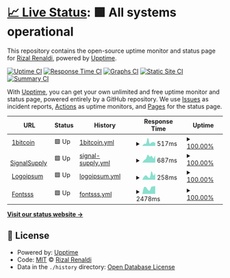 # [📈 Live Status](https://rizalrenaldi.github.io/ruptime): <!--live status--> **🟩 All systems operational**

This repository contains the open-source uptime monitor and status page for [Rizal Renaldi](https://www.rizalrenaldi.com), powered by [Upptime](https://github.com/upptime/upptime).

[![Uptime CI](https://github.com/rizalrenaldi/ruptime/workflows/Uptime%20CI/badge.svg)](https://github.com/rizalrenaldi/ruptime/actions?query=workflow%3A%22Uptime+CI%22)
[![Response Time CI](https://github.com/rizalrenaldi/ruptime/workflows/Response%20Time%20CI/badge.svg)](https://github.com/rizalrenaldi/ruptime/actions?query=workflow%3A%22Response+Time+CI%22)
[![Graphs CI](https://github.com/rizalrenaldi/ruptime/workflows/Graphs%20CI/badge.svg)](https://github.com/rizalrenaldi/ruptime/actions?query=workflow%3A%22Graphs+CI%22)
[![Static Site CI](https://github.com/rizalrenaldi/ruptime/workflows/Static%20Site%20CI/badge.svg)](https://github.com/rizalrenaldi/ruptime/actions?query=workflow%3A%22Static+Site+CI%22)
[![Summary CI](https://github.com/rizalrenaldi/ruptime/workflows/Summary%20CI/badge.svg)](https://github.com/rizalrenaldi/ruptime/actions?query=workflow%3A%22Summary+CI%22)

With [Upptime](https://upptime.js.org), you can get your own unlimited and free uptime monitor and status page, powered entirely by a GitHub repository. We use [Issues](https://github.com/rizalrenaldi/ruptime/issues) as incident reports, [Actions](https://github.com/rizalrenaldi/ruptime/actions) as uptime monitors, and [Pages](https://rizalrenaldi.github.io/ruptime) for the status page.

<!--start: status pages-->
<!-- This summary is generated by Upptime (https://github.com/upptime/upptime) -->
<!-- Do not edit this manually, your changes will be overwritten -->
<!-- prettier-ignore -->
| URL | Status | History | Response Time | Uptime |
| --- | ------ | ------- | ------------- | ------ |
| <img alt="" src="https://icons.duckduckgo.com/ip3/www.satubitcoin.com.ico" height="13"> [1bitcoin](https://www.satubitcoin.com) | 🟩 Up | [1bitcoin.yml](https://github.com/rizalrenaldi/ruptime/commits/HEAD/history/1bitcoin.yml) | <details><summary><img alt="Response time graph" src="./graphs/1bitcoin/response-time-week.png" height="20"> 517ms</summary><br><a href="https://rizalrenaldi.github.io/ruptime/history/1bitcoin"><img alt="Response time 606" src="https://img.shields.io/endpoint?url=https%3A%2F%2Fraw.githubusercontent.com%2Frizalrenaldi%2Fruptime%2FHEAD%2Fapi%2F1bitcoin%2Fresponse-time.json"></a><br><a href="https://rizalrenaldi.github.io/ruptime/history/1bitcoin"><img alt="24-hour response time 534" src="https://img.shields.io/endpoint?url=https%3A%2F%2Fraw.githubusercontent.com%2Frizalrenaldi%2Fruptime%2FHEAD%2Fapi%2F1bitcoin%2Fresponse-time-day.json"></a><br><a href="https://rizalrenaldi.github.io/ruptime/history/1bitcoin"><img alt="7-day response time 517" src="https://img.shields.io/endpoint?url=https%3A%2F%2Fraw.githubusercontent.com%2Frizalrenaldi%2Fruptime%2FHEAD%2Fapi%2F1bitcoin%2Fresponse-time-week.json"></a><br><a href="https://rizalrenaldi.github.io/ruptime/history/1bitcoin"><img alt="30-day response time 457" src="https://img.shields.io/endpoint?url=https%3A%2F%2Fraw.githubusercontent.com%2Frizalrenaldi%2Fruptime%2FHEAD%2Fapi%2F1bitcoin%2Fresponse-time-month.json"></a><br><a href="https://rizalrenaldi.github.io/ruptime/history/1bitcoin"><img alt="1-year response time 605" src="https://img.shields.io/endpoint?url=https%3A%2F%2Fraw.githubusercontent.com%2Frizalrenaldi%2Fruptime%2FHEAD%2Fapi%2F1bitcoin%2Fresponse-time-year.json"></a></details> | <details><summary><a href="https://rizalrenaldi.github.io/ruptime/history/1bitcoin">100.00%</a></summary><a href="https://rizalrenaldi.github.io/ruptime/history/1bitcoin"><img alt="All-time uptime 99.96%" src="https://img.shields.io/endpoint?url=https%3A%2F%2Fraw.githubusercontent.com%2Frizalrenaldi%2Fruptime%2FHEAD%2Fapi%2F1bitcoin%2Fuptime.json"></a><br><a href="https://rizalrenaldi.github.io/ruptime/history/1bitcoin"><img alt="24-hour uptime 100.00%" src="https://img.shields.io/endpoint?url=https%3A%2F%2Fraw.githubusercontent.com%2Frizalrenaldi%2Fruptime%2FHEAD%2Fapi%2F1bitcoin%2Fuptime-day.json"></a><br><a href="https://rizalrenaldi.github.io/ruptime/history/1bitcoin"><img alt="7-day uptime 100.00%" src="https://img.shields.io/endpoint?url=https%3A%2F%2Fraw.githubusercontent.com%2Frizalrenaldi%2Fruptime%2FHEAD%2Fapi%2F1bitcoin%2Fuptime-week.json"></a><br><a href="https://rizalrenaldi.github.io/ruptime/history/1bitcoin"><img alt="30-day uptime 100.00%" src="https://img.shields.io/endpoint?url=https%3A%2F%2Fraw.githubusercontent.com%2Frizalrenaldi%2Fruptime%2FHEAD%2Fapi%2F1bitcoin%2Fuptime-month.json"></a><br><a href="https://rizalrenaldi.github.io/ruptime/history/1bitcoin"><img alt="1-year uptime 99.93%" src="https://img.shields.io/endpoint?url=https%3A%2F%2Fraw.githubusercontent.com%2Frizalrenaldi%2Fruptime%2FHEAD%2Fapi%2F1bitcoin%2Fuptime-year.json"></a></details>
| <img alt="" src="https://icons.duckduckgo.com/ip3/signalsupply.co.ico" height="13"> [SignalSupply](https://signalsupply.co) | 🟩 Up | [signal-supply.yml](https://github.com/rizalrenaldi/ruptime/commits/HEAD/history/signal-supply.yml) | <details><summary><img alt="Response time graph" src="./graphs/signal-supply/response-time-week.png" height="20"> 687ms</summary><br><a href="https://rizalrenaldi.github.io/ruptime/history/signal-supply"><img alt="Response time 686" src="https://img.shields.io/endpoint?url=https%3A%2F%2Fraw.githubusercontent.com%2Frizalrenaldi%2Fruptime%2FHEAD%2Fapi%2Fsignal-supply%2Fresponse-time.json"></a><br><a href="https://rizalrenaldi.github.io/ruptime/history/signal-supply"><img alt="24-hour response time 728" src="https://img.shields.io/endpoint?url=https%3A%2F%2Fraw.githubusercontent.com%2Frizalrenaldi%2Fruptime%2FHEAD%2Fapi%2Fsignal-supply%2Fresponse-time-day.json"></a><br><a href="https://rizalrenaldi.github.io/ruptime/history/signal-supply"><img alt="7-day response time 687" src="https://img.shields.io/endpoint?url=https%3A%2F%2Fraw.githubusercontent.com%2Frizalrenaldi%2Fruptime%2FHEAD%2Fapi%2Fsignal-supply%2Fresponse-time-week.json"></a><br><a href="https://rizalrenaldi.github.io/ruptime/history/signal-supply"><img alt="30-day response time 521" src="https://img.shields.io/endpoint?url=https%3A%2F%2Fraw.githubusercontent.com%2Frizalrenaldi%2Fruptime%2FHEAD%2Fapi%2Fsignal-supply%2Fresponse-time-month.json"></a><br><a href="https://rizalrenaldi.github.io/ruptime/history/signal-supply"><img alt="1-year response time 686" src="https://img.shields.io/endpoint?url=https%3A%2F%2Fraw.githubusercontent.com%2Frizalrenaldi%2Fruptime%2FHEAD%2Fapi%2Fsignal-supply%2Fresponse-time-year.json"></a></details> | <details><summary><a href="https://rizalrenaldi.github.io/ruptime/history/signal-supply">100.00%</a></summary><a href="https://rizalrenaldi.github.io/ruptime/history/signal-supply"><img alt="All-time uptime 99.95%" src="https://img.shields.io/endpoint?url=https%3A%2F%2Fraw.githubusercontent.com%2Frizalrenaldi%2Fruptime%2FHEAD%2Fapi%2Fsignal-supply%2Fuptime.json"></a><br><a href="https://rizalrenaldi.github.io/ruptime/history/signal-supply"><img alt="24-hour uptime 100.00%" src="https://img.shields.io/endpoint?url=https%3A%2F%2Fraw.githubusercontent.com%2Frizalrenaldi%2Fruptime%2FHEAD%2Fapi%2Fsignal-supply%2Fuptime-day.json"></a><br><a href="https://rizalrenaldi.github.io/ruptime/history/signal-supply"><img alt="7-day uptime 100.00%" src="https://img.shields.io/endpoint?url=https%3A%2F%2Fraw.githubusercontent.com%2Frizalrenaldi%2Fruptime%2FHEAD%2Fapi%2Fsignal-supply%2Fuptime-week.json"></a><br><a href="https://rizalrenaldi.github.io/ruptime/history/signal-supply"><img alt="30-day uptime 100.00%" src="https://img.shields.io/endpoint?url=https%3A%2F%2Fraw.githubusercontent.com%2Frizalrenaldi%2Fruptime%2FHEAD%2Fapi%2Fsignal-supply%2Fuptime-month.json"></a><br><a href="https://rizalrenaldi.github.io/ruptime/history/signal-supply"><img alt="1-year uptime 99.93%" src="https://img.shields.io/endpoint?url=https%3A%2F%2Fraw.githubusercontent.com%2Frizalrenaldi%2Fruptime%2FHEAD%2Fapi%2Fsignal-supply%2Fuptime-year.json"></a></details>
| <img alt="" src="https://icons.duckduckgo.com/ip3/null.ico" height="13"> [Logoipsum](https:/logoipsum.com) | 🟩 Up | [logoipsum.yml](https://github.com/rizalrenaldi/ruptime/commits/HEAD/history/logoipsum.yml) | <details><summary><img alt="Response time graph" src="./graphs/logoipsum/response-time-week.png" height="20"> 258ms</summary><br><a href="https://rizalrenaldi.github.io/ruptime/history/logoipsum"><img alt="Response time 536" src="https://img.shields.io/endpoint?url=https%3A%2F%2Fraw.githubusercontent.com%2Frizalrenaldi%2Fruptime%2FHEAD%2Fapi%2Flogoipsum%2Fresponse-time.json"></a><br><a href="https://rizalrenaldi.github.io/ruptime/history/logoipsum"><img alt="24-hour response time 387" src="https://img.shields.io/endpoint?url=https%3A%2F%2Fraw.githubusercontent.com%2Frizalrenaldi%2Fruptime%2FHEAD%2Fapi%2Flogoipsum%2Fresponse-time-day.json"></a><br><a href="https://rizalrenaldi.github.io/ruptime/history/logoipsum"><img alt="7-day response time 258" src="https://img.shields.io/endpoint?url=https%3A%2F%2Fraw.githubusercontent.com%2Frizalrenaldi%2Fruptime%2FHEAD%2Fapi%2Flogoipsum%2Fresponse-time-week.json"></a><br><a href="https://rizalrenaldi.github.io/ruptime/history/logoipsum"><img alt="30-day response time 272" src="https://img.shields.io/endpoint?url=https%3A%2F%2Fraw.githubusercontent.com%2Frizalrenaldi%2Fruptime%2FHEAD%2Fapi%2Flogoipsum%2Fresponse-time-month.json"></a><br><a href="https://rizalrenaldi.github.io/ruptime/history/logoipsum"><img alt="1-year response time 511" src="https://img.shields.io/endpoint?url=https%3A%2F%2Fraw.githubusercontent.com%2Frizalrenaldi%2Fruptime%2FHEAD%2Fapi%2Flogoipsum%2Fresponse-time-year.json"></a></details> | <details><summary><a href="https://rizalrenaldi.github.io/ruptime/history/logoipsum">100.00%</a></summary><a href="https://rizalrenaldi.github.io/ruptime/history/logoipsum"><img alt="All-time uptime 99.97%" src="https://img.shields.io/endpoint?url=https%3A%2F%2Fraw.githubusercontent.com%2Frizalrenaldi%2Fruptime%2FHEAD%2Fapi%2Flogoipsum%2Fuptime.json"></a><br><a href="https://rizalrenaldi.github.io/ruptime/history/logoipsum"><img alt="24-hour uptime 100.00%" src="https://img.shields.io/endpoint?url=https%3A%2F%2Fraw.githubusercontent.com%2Frizalrenaldi%2Fruptime%2FHEAD%2Fapi%2Flogoipsum%2Fuptime-day.json"></a><br><a href="https://rizalrenaldi.github.io/ruptime/history/logoipsum"><img alt="7-day uptime 100.00%" src="https://img.shields.io/endpoint?url=https%3A%2F%2Fraw.githubusercontent.com%2Frizalrenaldi%2Fruptime%2FHEAD%2Fapi%2Flogoipsum%2Fuptime-week.json"></a><br><a href="https://rizalrenaldi.github.io/ruptime/history/logoipsum"><img alt="30-day uptime 100.00%" src="https://img.shields.io/endpoint?url=https%3A%2F%2Fraw.githubusercontent.com%2Frizalrenaldi%2Fruptime%2FHEAD%2Fapi%2Flogoipsum%2Fuptime-month.json"></a><br><a href="https://rizalrenaldi.github.io/ruptime/history/logoipsum"><img alt="1-year uptime 99.97%" src="https://img.shields.io/endpoint?url=https%3A%2F%2Fraw.githubusercontent.com%2Frizalrenaldi%2Fruptime%2FHEAD%2Fapi%2Flogoipsum%2Fuptime-year.json"></a></details>
| <img alt="" src="https://icons.duckduckgo.com/ip3/fontsss.com.ico" height="13"> [Fontsss](https://fontsss.com) | 🟩 Up | [fontsss.yml](https://github.com/rizalrenaldi/ruptime/commits/HEAD/history/fontsss.yml) | <details><summary><img alt="Response time graph" src="./graphs/fontsss/response-time-week.png" height="20"> 2478ms</summary><br><a href="https://rizalrenaldi.github.io/ruptime/history/fontsss"><img alt="Response time 555" src="https://img.shields.io/endpoint?url=https%3A%2F%2Fraw.githubusercontent.com%2Frizalrenaldi%2Fruptime%2FHEAD%2Fapi%2Ffontsss%2Fresponse-time.json"></a><br><a href="https://rizalrenaldi.github.io/ruptime/history/fontsss"><img alt="24-hour response time 2796" src="https://img.shields.io/endpoint?url=https%3A%2F%2Fraw.githubusercontent.com%2Frizalrenaldi%2Fruptime%2FHEAD%2Fapi%2Ffontsss%2Fresponse-time-day.json"></a><br><a href="https://rizalrenaldi.github.io/ruptime/history/fontsss"><img alt="7-day response time 2478" src="https://img.shields.io/endpoint?url=https%3A%2F%2Fraw.githubusercontent.com%2Frizalrenaldi%2Fruptime%2FHEAD%2Fapi%2Ffontsss%2Fresponse-time-week.json"></a><br><a href="https://rizalrenaldi.github.io/ruptime/history/fontsss"><img alt="30-day response time 2458" src="https://img.shields.io/endpoint?url=https%3A%2F%2Fraw.githubusercontent.com%2Frizalrenaldi%2Fruptime%2FHEAD%2Fapi%2Ffontsss%2Fresponse-time-month.json"></a><br><a href="https://rizalrenaldi.github.io/ruptime/history/fontsss"><img alt="1-year response time 614" src="https://img.shields.io/endpoint?url=https%3A%2F%2Fraw.githubusercontent.com%2Frizalrenaldi%2Fruptime%2FHEAD%2Fapi%2Ffontsss%2Fresponse-time-year.json"></a></details> | <details><summary><a href="https://rizalrenaldi.github.io/ruptime/history/fontsss">100.00%</a></summary><a href="https://rizalrenaldi.github.io/ruptime/history/fontsss"><img alt="All-time uptime 99.96%" src="https://img.shields.io/endpoint?url=https%3A%2F%2Fraw.githubusercontent.com%2Frizalrenaldi%2Fruptime%2FHEAD%2Fapi%2Ffontsss%2Fuptime.json"></a><br><a href="https://rizalrenaldi.github.io/ruptime/history/fontsss"><img alt="24-hour uptime 100.00%" src="https://img.shields.io/endpoint?url=https%3A%2F%2Fraw.githubusercontent.com%2Frizalrenaldi%2Fruptime%2FHEAD%2Fapi%2Ffontsss%2Fuptime-day.json"></a><br><a href="https://rizalrenaldi.github.io/ruptime/history/fontsss"><img alt="7-day uptime 100.00%" src="https://img.shields.io/endpoint?url=https%3A%2F%2Fraw.githubusercontent.com%2Frizalrenaldi%2Fruptime%2FHEAD%2Fapi%2Ffontsss%2Fuptime-week.json"></a><br><a href="https://rizalrenaldi.github.io/ruptime/history/fontsss"><img alt="30-day uptime 100.00%" src="https://img.shields.io/endpoint?url=https%3A%2F%2Fraw.githubusercontent.com%2Frizalrenaldi%2Fruptime%2FHEAD%2Fapi%2Ffontsss%2Fuptime-month.json"></a><br><a href="https://rizalrenaldi.github.io/ruptime/history/fontsss"><img alt="1-year uptime 99.96%" src="https://img.shields.io/endpoint?url=https%3A%2F%2Fraw.githubusercontent.com%2Frizalrenaldi%2Fruptime%2FHEAD%2Fapi%2Ffontsss%2Fuptime-year.json"></a></details>

<!--end: status pages-->

[**Visit our status website →**](https://rizalrenaldi.github.io/ruptime)

## 📄 License

- Powered by: [Upptime](https://github.com/upptime/upptime)
- Code: [MIT](./LICENSE) © [Rizal Renaldi](https://www.rizalrenaldi.com)
- Data in the `./history` directory: [Open Database License](https://opendatacommons.org/licenses/odbl/1-0/)
